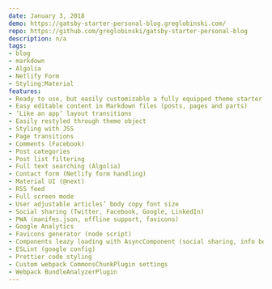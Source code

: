 ```yaml
---
date: January 3, 2018
demo: https://gatsby-starter-personal-blog.greglobinski.com/
repo: https://github.com/greglobinski/gatsby-starter-personal-blog
description: n/a
tags:
- blog
- markdown
- Algolia
- Netlify Form
- Styling:Material
features:
- Ready to use, but easily customizable a fully equipped theme starter
- Easy editable content in Markdown files (posts, pages and parts)
- ‘Like an app’ layout transitions
- Easily restyled through theme object
- Styling with JSS
- Page transitions
- Comments (Facebook)
- Post categories
- Post list filtering
- Full text searching (Algolia)
- Contact form (Netlify form handling)
- Material UI (@next)
- RSS feed
- Full screen mode
- User adjustable articles’ body copy font size
- Social sharing (Twitter, Facebook, Google, LinkedIn)
- PWA (manifes.json, offline support, favicons)
- Google Analytics
- Favicons generator (node script)
- Components leazy loading with AsyncComponent (social sharing, info box)
- ESLint (google config)
- Prettier code styling
- Custom webpack CommonsChunkPlugin settings
- Webpack BundleAnalyzerPlugin
---
```

